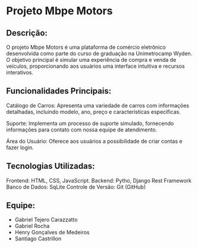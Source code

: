 # Projeto Mbpe Motors

## Descrição:
O projeto Mbpe Motors é uma plataforma de comércio eletrônico desenvolvida como parte do curso de graduação na Unimetrocamp Wyden. O objetivo principal é simular uma experiência de compra e venda de veículos, proporcionando aos usuários uma interface intuitiva e recursos interativos.

## Funcionalidades Principais:

Catálogo de Carros: Apresenta uma variedade de carros com informações detalhadas, incluindo modelo, ano, preço e características específicas.

Suporte: Implementa um processo de suporte simulado, fornecendo informações para contato com nossa equipe de atendimento.

Área do Usuário: Oferece aos usuários a possibilidade de criar contas e fazer login.

## Tecnologias Utilizadas:

Frontend: HTML, CSS, JavaScript.
Backend: Pytho, Django Rest Framework
Banco de Dados: SqLite
Controle de Versão: Git (GitHub)

## Equipe:

* Gabriel Tejero Carazzatto
* Gabriel Rocha
* Henry Gonçalves de Medeiros
* Santiago Castrillon
